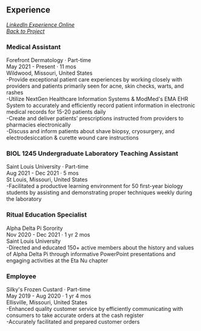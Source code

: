 ## **Experience**
*[LinkedIn Experience Online](https://www.linkedin.com/in/rosa-wessel-904101218/details/experience/)*  
*[Back to Project](https://github.com/rosawessel/midterm/blob/main/README.md)*
### **Medical Assistant**  
Forefront Dermatology · Part-time  
May 2021 - Present · 11 mos   
Wildwood, Missouri, United States  
-Provide exceptional patient care experiences by working closely with providers and patients primarily seen for acne, skin checks, warts, and rashes  
-Utilize NextGen Healthcare Information Systems & ModMed's EMA EHR System to accurately and efficiently record patient information in electronic medical records for 15-20 patients daily  
-Create and deliver patients’ prescriptions instructed from providers to pharmacies electronically  
-Discuss and inform patients about shave biopsy, cryosurgery, and electrodesiccation & curette wound care instructions

### **BIOL 1245 Undergraduate Laboratory Teaching Assistant**
Saint Louis University · Part-time  
Aug 2021 - Dec 2021 · 5 mos  
St Louis, Missouri, United States  
-Facilitated a productive learning environment for 50 first-year biology students by assisting and demonstrating proper techniques weekly during the laboratory

### **Ritual Education Specialist**
Alpha Delta Pi Sorority  
Nov 2020 - Dec 2021 · 1 yr 2 mos  
Saint Louis University  
-Directed and educated 150+ active members about the history and values of Alpha Delta Pi through informative PowerPoint presentations and engaging activities at the Eta Nu chapter

### **Employee**
Silky's Frozen Custard · Part-time  
May 2019 - Aug 2020 · 1 yr 4 mos  
Ellisville, Missouri, United States  
-Enhanced quality customer service by efficiently communicating with consumers to take accurate orders at the cash register  
-Accurately facilitated and prepared customer orders  
